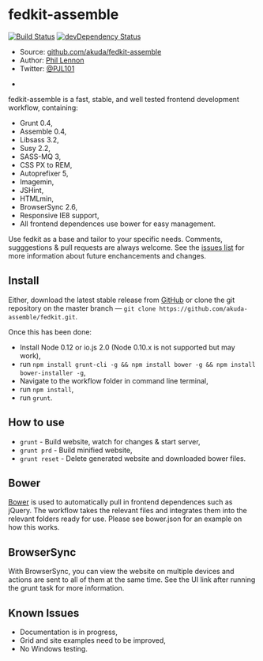 # fedkit-assemble

[![Build Status](https://travis-ci.org/Akuda/fedkit-assemble.svg?branch=master)](https://travis-ci.org/Akuda/fedkit-assemble)
[![devDependency Status](https://david-dm.org/Akuda/fedkit-assemble/dev-status.svg)](https://david-dm.org/Akuda/fedkit-assemble#info=devDependencies)

* Source: [github.com/akuda/fedkit-assemble](http://github.com/akuda/fedkit-assemble)
* Author: [Phil Lennon](http://akuda.co.uk)
* Twitter: [@PJL101](http://twitter.com/pjl101)

-

fedkit-assemble is a fast, stable, and well tested frontend development workflow, containing:

* Grunt 0.4,
* Assemble 0.4,
* Libsass 3.2,
* Susy 2.2,
* SASS-MQ 3,
* CSS PX to REM,
* Autoprefixer 5,
* Imagemin,
* JSHint,
* HTMLmin,
* BrowserSync 2.6,
* Responsive IE8 support,
* All frontend dependences use bower for easy management.

Use fedkit as a base and tailor to your specific needs. Comments, sugggestions & pull requests are always welcome. See the [issues list](https://github.com/akuda/fedkit/issues) for more information about future enchancements and changes.

## Install

Either, download the latest stable release from [GitHub](https://github.com/akuda/fedkit-assemble/releases) or clone the git repository on the master branch — `git clone https://github.com/akuda-assemble/fedkit.git`.

Once this has been done:

* Install Node 0.12 or io.js 2.0 (Node 0.10.x is not supported but may work),
* run `npm install grunt-cli -g && npm install bower -g && npm install bower-installer -g`,
* Navigate to the workflow folder in command line terminal,
* run `npm install`,
* run `grunt`.

## How to use
* `grunt` - Build website, watch for changes & start server,
* `grunt prd` - Build minified website,
* `grunt reset` - Delete generated website and downloaded bower files.

## Bower

[Bower](http://bower.io) is used to automatically pull in frontend dependences such as jQuery. The workflow takes the relevant files and integrates them into the relevant folders ready for use. Please see bower.json for an example on how this works.

## BrowserSync

With BrowserSync, you can view the website on multiple devices and actions are sent to all of them at the same time. See the UI link after running the grunt task for more information.

## Known Issues

* Documentation is in progress,
* Grid and site examples need to be improved,
* No Windows testing.

